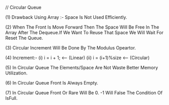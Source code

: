 // Circular Queue

(1) Drawback Using Array :- Space Is Not Used Efficiently. 

(2) When The Front Is Move Forward Then The Space Will Be Free In The Array After The Dequeue.If We Want To Reuse That Space We Will Wait For Reset The Queue. 

(3) Circular Increment Will Be Done By The Modulus Opeartor. 

(4) Increment:- (i) i = i + 1;  <-- (Linear)
                (ii) i = (i+1)%size <-- (Circular) 

(5) In Circular Queue The Elements/Space Are Not Waste Better Memory Utilization.

(6) In Circular Queue Front Is Always Empty. 

(7) In Circular Queue Front Or Rare Will Be 0. -1 Will False The Condition Of IsFull. 